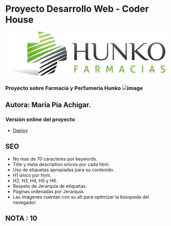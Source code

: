 # Proyecto Desarrollo Web - Coder House

![Print del sitio](/multimedia/HunkoLogo.jpg?raw=true)
 
### Proyecto sobre Farmacia y Perfumeria Hunko ![image](https://user-images.githubusercontent.com/76546697/134269611-0e68de3f-c3fa-437f-8268-c859e2dfc46d.png) 

## Autora: María Pía Achigar.

### Versión online del proyecto

* [Deploy](https://piaachigar.github.io/Pia-ProyectoFarmacia/)

## SEO

* No mas de 70 caracteres por keywords.
* Title y meta description únicos por cada html.
* Uso de etiquetas apropiadas para su contenído.
* H1 único por html.
* H2, H3, H4, H5 y H6.
* Respeto de Jerarquía de etiquetas.
* Paginas ordenadas por Jerarquía.
* Las imágenes cuentan con su alt para optimizar la búsqueda del navegador.

## NOTA : 10
